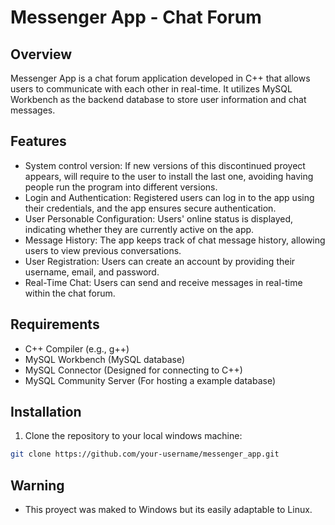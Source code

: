 # Messenger App - Chat Forum

## Overview

Messenger App is a chat forum application developed in C++ that allows users to communicate with each other in real-time. It utilizes MySQL Workbench as the backend database to store user information and chat messages.

## Features

- System control version: If new versions of this discontinued proyect appears, will require to the user to install the last one, avoiding having people run the program into different versions.
- Login and Authentication: Registered users can log in to the app using their credentials, and the app ensures secure authentication.
- User Personable Configuration: Users' online status is displayed, indicating whether they are currently active on the app.
- Message History: The app keeps track of chat message history, allowing users to view previous conversations.
- User Registration: Users can create an account by providing their username, email, and password.
- Real-Time Chat: Users can send and receive messages in real-time within the chat forum.

## Requirements

- C++ Compiler (e.g., g++)
- MySQL Workbench (MySQL database)
- MySQL Connector (Designed for connecting to C++)
- MySQL Community Server (For hosting a example database)

## Installation

1. Clone the repository to your local windows machine:

```bash
git clone https://github.com/your-username/messenger_app.git
```

## Warning

- This proyect was maked to Windows but its easily adaptable to Linux.
